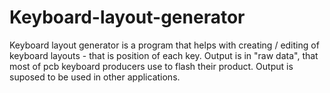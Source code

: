 # Keyboard-layout-generator
Keyboard layout generator is a program that helps with creating / editing of keyboard layouts - that is position of each key. Output is in "raw data", that most of pcb keyboard producers use to flash their product. Output is suposed to be used in other applications.
